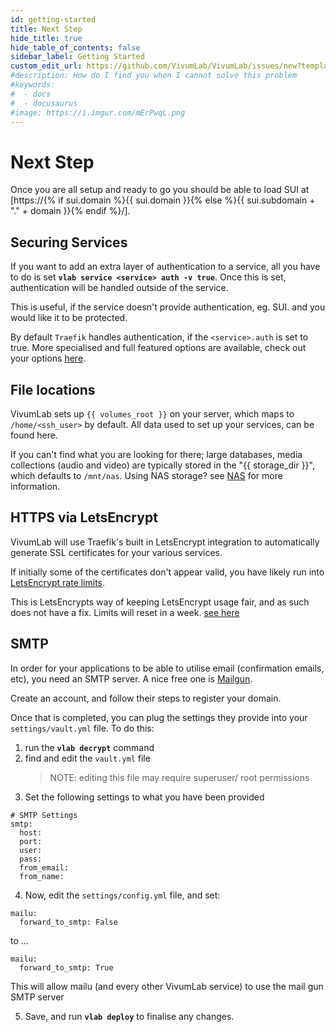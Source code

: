 ```yaml
---
id: getting-started
title: Next Step
hide_title: true
hide_table_of_contents: false
sidebar_label: Getting Started
custom_edit_url: https://github.com/VivumLab/VivumLab/issues/new?template=documentation.md
#description: How do I find you when I cannot solve this problem
#keywords:
#  - docs
#  - docusaurus
#image: https://i.imgur.com/mErPwqL.png
---
```


# Next Step

Once you are all setup and ready to go you should be able to load SUI at [https://{% if sui.domain %}{{ sui.domain }}{% else %}{{ sui.subdomain + "." + domain }}{% endif %}/].

## Securing Services

If you want to add an extra layer of authentication to a service, all you have to do is set **`vlab service <service> auth -v true`**. Once this is set, authentication will be handled outside of the service.

This is useful, if the service doesn't provide authentication, eg. SUI. and you would like it to be protected.

By default `Traefik` handles authentication, if the `<service>.auth` is set to true. More specialised and full featured options are available, check out your options [here](../welcome).

## File locations

VivumLab sets up `{{ volumes_root }}` on your server, which maps to `/home/<ssh_user>` by default. All data used to set up your services, can be found here.

If you can't find what you are looking for there; large databases, media collections (audio and video) are typically stored in the "{{ storage_dir }}", which defaults to `/mnt/nas`. Using NAS storage? see [NAS](Storage) for more information.

## HTTPS via LetsEncrypt

VivumLab will use Traefik's built in LetsEncrypt integration to automatically generate SSL certificates for your various services.

If initially some of the certificates don't appear valid, you have likely run into [LetsEncrypt rate limits](https://letsencrypt.org/docs/rate-limits/).

This is LetsEncrypts way of keeping LetsEncrypt usage fair, and as such does not have a fix. Limits will reset in a week. [see here](https://letsencrypt.org/docs/rate-limits/#a-id-overrides-a-overrides)

## SMTP

In order for your applications to be able to utilise email (confirmation emails, etc), you need an SMTP server. A nice free one is [Mailgun](http://mailgun.com/).

Create an account, and follow their steps to register your domain.

Once that is completed, you can plug the settings they provide into your `settings/vault.yml` file.
To do this:

1. run the **`vlab decrypt`** command
2. find and edit the `vault.yml` file
    > NOTE: editing this file may require superuser/ root permissions
3. Set the following settings to what you have been provided

```
# SMTP Settings
smtp:
  host:
  port:
  user:
  pass:
  from_email:
  from_name:
```

4. Now, edit the `settings/config.yml` file, and set:
```
mailu:
  forward_to_smtp: False
```
to ...

```
mailu:
  forward_to_smtp: True
```

This will allow mailu (and every other VivumLab service) to use the mail gun SMTP server

5. Save, and run **`vlab deploy`** to finalise any changes.
